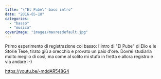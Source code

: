```yaml
---
title: "\"El Pube\" bass intro"
date: "2016-05-18"
categories: 
  - "basso"
  - "musica"
coverImage: "images/maxresdefault.jpg"
---
```


Primo esperimento di registrazione col basso: l'intro di "El Pube" di Elio e le Storie Tese, tirato giù a orecchio e provato un paio d'ore. Dovrei studiarla molto meglio di così, ma come al solito mi stufo in fretta e allora registro e via andare :-)

https://youtu.be/-mddAR548G4
